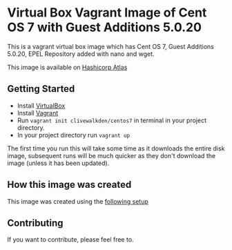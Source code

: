 # Virtual Box Vagrant Image of Cent OS 7 with Guest Additions 5.0.20

This is a vagrant virtual box image which has Cent OS 7, Guest Additions 5.0.20, EPEL Repository added with nano and wget.

This image is available on [Hashicorp Atlas](https://atlas.hashicorp.com/clivewalkden/boxes/centos7/)

## Getting Started
* Install [VirtualBox](https://www.virtualbox.org/wiki/Downloads)
* Install [Vagrant](https://www.vagrantup.com/downloads.html)
* Run `vagrant init clivewalkden/centos7` in terminal in your project directory.
* In your project directory run `vagrant up`

The first time you run this will take some time as it downloads the entire disk image, subsequent runs will be much quicker as they don't download the image (unless it has been updated).

## How this image was created
This image was created using the [following setup](https://gist.github.com/clivewalkden/b4df0074fc3a84f5bc0a39dc4b344c57)

## Contributing
If you want to contribute, please feel free to.